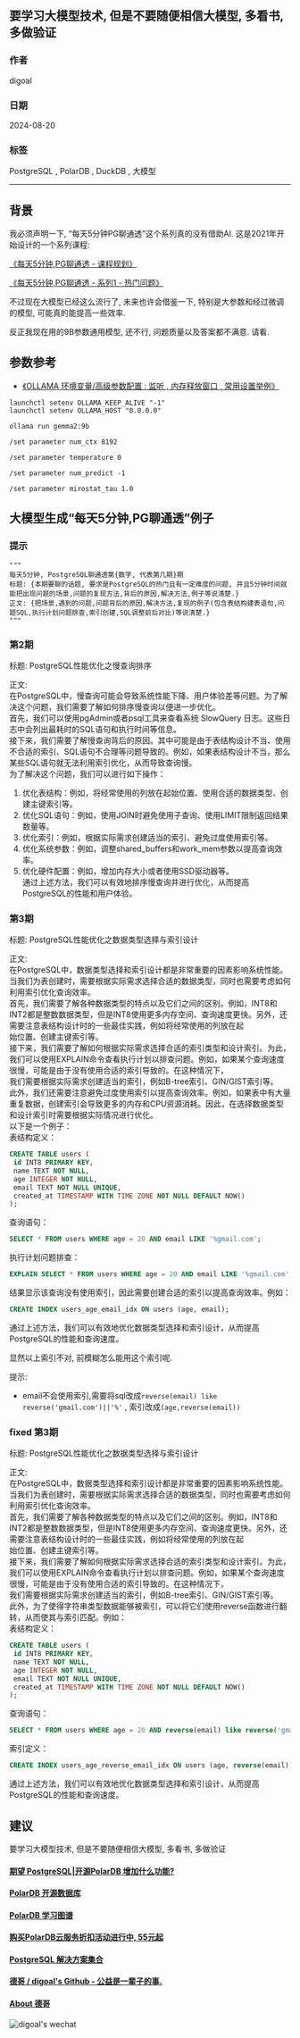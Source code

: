 ## 要学习大模型技术, 但是不要随便相信大模型, 多看书, 多做验证  
                                                                    
### 作者                                        
digoal                                        
                                               
### 日期                                             
2024-08-20                                        
                                            
### 标签                                          
PostgreSQL , PolarDB , DuckDB , 大模型                 
                                                                   
----                                            
                                                          
## 背景    
我必须声明一下, “每天5分钟PG聊通透”这个系列真的没有借助AI. 这是2021年开始设计的一个系列课程:  
  
[《每天5分钟,PG聊通透 - 课程规划》](../202112/20211208_01.md)    
  
[《每天5分钟,PG聊通透 - 系列1 - 热门问题》](../202112/20211209_02.md)    
  
不过现在大模型已经这么流行了, 未来也许会借鉴一下, 特别是大参数和经过微调的模型, 可能真的能提高一些效率.  
  
反正我现在用的9B参数通用模型, 还不行, 问题质量以及答案都不满意. 请看.   
  
  
## 参数参考   
- [《OLLAMA 环境变量/高级参数配置 : 监听 , 内存释放窗口 , 常用设置举例》](../202408/20240806_01.md)      
    
```    
launchctl setenv OLLAMA_KEEP_ALIVE "-1"          
launchctl setenv OLLAMA_HOST "0.0.0.0"          
```    
    
```    
ollama run gemma2:9b    
```    
    
```  
/set parameter num_ctx 8192        
```  
    
```  
/set parameter temperature 0        
```  
    
```  
/set parameter num_predict -1        
```  
    
```  
/set parameter mirostat_tau 1.0        
```    
    
## 大模型生成“每天5分钟,PG聊通透”例子  
### 提示  
```  
"""  
每天5分钟, PostgreSQL聊通透第{数字, 代表第几期}期  
标题: {本期要聊的话题, 要求是PostgreSQL的热门且有一定难度的问题, 并且5分钟时间就能把出现问题的场景,问题的复现方法,背后的原因,解决方法,例子等说清楚.}  
正文: {把场景,遇到的问题,问题背后的原因,解决方法,复现的例子(包含表结构建表语句,问题SQL,执行计划问题排查,索引创建,SQL调整前后对比)等说清楚.}  
"""  
```  
  
  
### 第2期  
  
标题: PostgreSQL性能优化之慢查询排序  
  
正文:  
在PostgreSQL中，慢查询可能会导致系统性能下降、用户体验差等问题。为了解决这个问题，我们需要了解如何排序慢查询以便进一步优化。  
首先，我们可以使用pgAdmin或者psql工具来查看系统 SlowQuery 日志。这些日志中会列出最耗时的SQL语句和执行时间等信息。  
接下来，我们需要了解慢查询背后的原因。其中可能是由于表结构设计不当、使用不合适的索引、SQL语句不合理等问题导致的。例如，如果表结构设计不当，那么某些SQL语句就无法利用索引优化，从而导致查询慢。  
为了解决这个问题，我们可以进行如下操作：  
1. 优化表结构：例如，将经常使用的列放在起始位置、使用合适的数据类型、创建主键索引等。  
2. 优化SQL语句：例如，使用JOIN时避免使用子查询、使用LIMIT限制返回结果数量等。  
3. 优化索引：例如，根据实际需求创建适当的索引、避免过度使用索引等。  
4. 优化系统参数：例如，调整shared\_buffers和work\_mem参数以提高查询效率。  
5. 优化硬件配置：例如，增加内存大小或者使用SSD驱动器等。  
通过上述方法，我们可以有效地排序慢查询并进行优化，从而提高PostgreSQL的性能和用户体验。  
  
  
  
  
### 第3期  
  
标题: PostgreSQL性能优化之数据类型选择与索引设计  
  
正文:  
在PostgreSQL中，数据类型选择和索引设计都是非常重要的因素影响系统性能。当我们为表创建时，需要根据实际需求选择合适的数据类型，同时也需要考虑如何利用索引优化查询效率。  
首先，我们需要了解各种数据类型的特点以及它们之间的区别。例如，INT8和INT2都是整数数据类型，但是INT8使用更多内存空间、查询速度更快。另外，还需要注意表结构设计时的一些最佳实践，例如将经常使用的列放在起  
始位置、创建主键索引等。  
接下来，我们需要了解如何根据实际需求选择合适的索引类型和设计索引。为此，我们可以使用EXPLAIN命令查看执行计划以排查问题。例如，如果某个查询速度很慢，可能是由于没有使用合适的索引导致的。在这种情况下，  
我们需要根据实际需求创建适当的索引，例如B-tree索引、GIN/GIST索引等。  
此外，我们还需要注意避免过度使用索引以提高查询效率。例如，如果表中有大量重复数据，创建索引会导致更多的内存和CPU资源消耗。因此，在选择数据类型和设计索引时需要根据实际情况进行优化。  
以下是一个例子：  
表结构定义：  
```sql  
CREATE TABLE users (  
 id INT8 PRIMARY KEY,  
 name TEXT NOT NULL,  
 age INTEGER NOT NULL,  
 email TEXT NOT NULL UNIQUE,  
 created_at TIMESTAMP WITH TIME ZONE NOT NULL DEFAULT NOW()  
);  
```  
查询语句：  
```sql  
SELECT * FROM users WHERE age = 20 AND email LIKE '%gmail.com';  
```  
执行计划问题排查：  
```sql  
EXPLAIN SELECT * FROM users WHERE age = 20 AND email LIKE '%gmail.com';  
```  
结果显示该查询没有使用索引，因此需要创建合适的索引以提高查询效率。例如：  
```sql  
CREATE INDEX users_age_email_idx ON users (age, email);  
```  
通过上述方法，我们可以有效地优化数据类型选择和索引设计，从而提高PostgreSQL的性能和查询速度。  
  
  
显然以上索引不对, 前模糊怎么能用这个索引呢.  
  
提示:   
- email不会使用索引,需要将sql改成`reverse(email) like reverse('gmail.com')||'%'` , 索引改成`(age,reverse(email))`   
  
  
### fixed 第3期  
  
标题: PostgreSQL性能优化之数据类型选择与索引设计  
  
正文:  
在PostgreSQL中，数据类型选择和索引设计都是非常重要的因素影响系统性能。当我们为表创建时，需要根据实际需求选择合适的数据类型，同时也需要考虑如何利用索引优化查询效率。  
首先，我们需要了解各种数据类型的特点以及它们之间的区别。例如，INT8和INT2都是整数数据类型，但是INT8使用更多内存空间、查询速度更快。另外，还需要注意表结构设计时的一些最佳实践，例如将经常使用的列放在起  
始位置、创建主键索引等。  
接下来，我们需要了解如何根据实际需求选择合适的索引类型和设计索引。为此，我们可以使用EXPLAIN命令查看执行计划以排查问题。例如，如果某个查询速度很慢，可能是由于没有使用合适的索引导致的。在这种情况下，  
我们需要根据实际需求创建适当的索引，例如B-tree索引、GIN/GIST索引等。  
此外，为了使得字符串类型数据能够被索引，可以将它们使用reverse函数进行翻转，从而使其与索引匹配。例如：  
表结构定义：  
```sql  
CREATE TABLE users (  
 id INT8 PRIMARY KEY,  
 name TEXT NOT NULL,  
 age INTEGER NOT NULL,  
 email TEXT NOT NULL UNIQUE,  
 created_at TIMESTAMP WITH TIME ZONE NOT NULL DEFAULT NOW()  
);  
```  
查询语句：  
```sql  
SELECT * FROM users WHERE age = 20 AND reverse(email) like reverse('gmail.com')||'%';  
```  
索引定义：  
```sql  
CREATE INDEX users_age_reverse_email_idx ON users (age, reverse(email));  
```  
通过上述方法，我们可以有效地优化数据类型选择和索引设计，从而提高PostgreSQL的性能和查询速度。  
  
  
## 建议   
要学习大模型技术, 但是不要随便相信大模型, 多看书, 多做验证    
  
  
#### [期望 PostgreSQL|开源PolarDB 增加什么功能?](https://github.com/digoal/blog/issues/76 "269ac3d1c492e938c0191101c7238216")
  
  
#### [PolarDB 开源数据库](https://openpolardb.com/home "57258f76c37864c6e6d23383d05714ea")
  
  
#### [PolarDB 学习图谱](https://www.aliyun.com/database/openpolardb/activity "8642f60e04ed0c814bf9cb9677976bd4")
  
  
#### [购买PolarDB云服务折扣活动进行中, 55元起](https://www.aliyun.com/activity/new/polardb-yunparter?userCode=bsb3t4al "e0495c413bedacabb75ff1e880be465a")
  
  
#### [PostgreSQL 解决方案集合](../201706/20170601_02.md "40cff096e9ed7122c512b35d8561d9c8")
  
  
#### [德哥 / digoal's Github - 公益是一辈子的事.](https://github.com/digoal/blog/blob/master/README.md "22709685feb7cab07d30f30387f0a9ae")
  
  
#### [About 德哥](https://github.com/digoal/blog/blob/master/me/readme.md "a37735981e7704886ffd590565582dd0")
  
  
![digoal's wechat](../pic/digoal_weixin.jpg "f7ad92eeba24523fd47a6e1a0e691b59")
  
